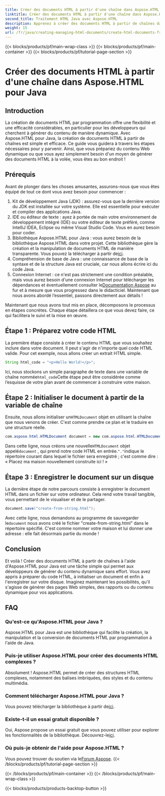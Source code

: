 ```yaml
---
title: Créer des documents HTML à partir d'une chaîne dans Aspose.HTML pour Java
linktitle: Créer des documents HTML à partir d'une chaîne dans Aspose.HTML pour Java
second_title: Traitement HTML Java avec Aspose.HTML
description: Apprenez à créer des documents HTML à partir de chaînes dans Aspose.HTML pour Java avec ce guide étape par étape.
weight: 15
url: /fr/java/creating-managing-html-documents/create-html-documents-from-string/
---
```


{{< blocks/products/pf/main-wrap-class >}}
{{< blocks/products/pf/main-container >}}
{{< blocks/products/pf/tutorial-page-section >}}

# Créer des documents HTML à partir d'une chaîne dans Aspose.HTML pour Java

## Introduction
La création de documents HTML par programmation offre une flexibilité et une efficacité considérables, en particulier pour les développeurs qui cherchent à générer du contenu de manière dynamique. Avec Aspose.HTML pour Java, la création de documents HTML à partir de chaînes est simple et efficace. Ce guide vous guidera à travers les étapes nécessaires pour y parvenir. Ainsi, que vous prépariez du contenu Web dynamique ou que vous ayez simplement besoin d'un moyen de générer des documents HTML à la volée, vous êtes au bon endroit !
## Prérequis
Avant de plonger dans les choses amusantes, assurons-nous que vous êtes équipé de tout ce dont vous avez besoin pour commencer :
1. Kit de développement Java (JDK) : assurez-vous que la dernière version du JDK est installée sur votre système. Elle est essentielle pour exécuter et compiler des applications Java.
2. IDE ou éditeur de texte : ayez à portée de main votre environnement de développement intégré (IDE) ou votre éditeur de texte préféré, comme IntelliJ IDEA, Eclipse ou même Visual Studio Code. Vous en aurez besoin pour coder.
3.  Bibliothèque Aspose.HTML pour Java : vous aurez besoin de la bibliothèque Aspose.HTML dans votre projet. Cette bibliothèque gère la création et la manipulation de documents HTML de manière transparente. Vous pouvez la télécharger à partir de[ici](https://releases.aspose.com/html/java/).
4. Compréhension de base de Java : une connaissance de base de la syntaxe et de la structure Java est cruciale, car nous allons écrire ici du code Java.
5.  Connexion Internet : ce n'est pas strictement une condition préalable, mais vous aurez besoin d'une connexion Internet pour télécharger les dépendances et éventuellement consulter le[Documentation Aspose](https://reference.aspose.com/html/java/) au fur et à mesure que vous progressez dans le didacticiel.
Maintenant que nous avons abordé l’essentiel, passons directement aux détails !

Maintenant que nous avons tout mis en place, décomposons le processus en étapes concrètes. Chaque étape détaillera ce que vous devez faire, ce qui facilitera le suivi et la mise en œuvre.
## Étape 1 : Préparez votre code HTML

La première étape consiste à créer le contenu HTML que vous souhaitez inclure dans votre document. Il peut s'agir de n'importe quel code HTML valide. Pour cet exemple, nous allons créer un extrait HTML simple.
```java
String html_code = "<p>Hello World!</p>";
```
 Ici, nous stockons un simple paragraphe de texte dans une variable de chaîne nommée`html_code`Cette étape peut être considérée comme l’esquisse de votre plan avant de commencer à construire votre maison.
## Étape 2 : Initialiser le document à partir de la variable de chaîne

 Ensuite, nous allons initialiser un`HTMLDocument` objet en utilisant la chaîne que nous venons de créer. C'est comme prendre ce plan et le traduire en une structure réelle.
```java
com.aspose.html.HTMLDocument document = new com.aspose.html.HTMLDocument(html_code, ".");
```
 Dans cette ligne, nous créons une nouvelle`HTMLDocument` objet appelé`document` , qui prend notre code HTML en entrée.`"."`indique le répertoire courant dans lequel le fichier sera enregistré ; c'est comme dire : « Placez ma maison nouvellement construite ici ! »
## Étape 3 : Enregistrer le document sur un disque

La dernière étape de notre parcours consiste à enregistrer le document HTML dans un fichier sur votre ordinateur. Cela rend votre travail tangible, vous permettant de le visualiser et de le partager.
```java
document.save("create-from-string.html");
```
 Avec cette ligne, nous demandons au programme de sauvegarder le`document` nous avons créé le fichier "create-from-string.html" dans le répertoire spécifié. C'est comme nommer votre maison et lui donner une adresse : elle fait désormais partie du monde !
## Conclusion
Et voilà ! Créer des documents HTML à partir de chaînes à l'aide d'Aspose.HTML pour Java est une tâche simple qui permet aux développeurs de générer du contenu dynamique sans effort. Vous avez appris à préparer du code HTML, à initialiser un document et enfin à l'enregistrer sur votre disque. Imaginez maintenant les possibilités, qu'il s'agisse de générer des pages Web simples, des rapports ou du contenu dynamique pour vos applications.
## FAQ
### Qu'est-ce qu'Aspose.HTML pour Java ?
Aspose.HTML pour Java est une bibliothèque qui facilite la création, la manipulation et la conversion de documents HTML par programmation à l'aide de Java.
### Puis-je utiliser Aspose.HTML pour créer des documents HTML complexes ?
Absolument ! Aspose.HTML permet de créer des structures HTML complexes, notamment des balises imbriquées, des styles et du contenu multimédia.
### Comment télécharger Aspose.HTML pour Java ?
 Vous pouvez télécharger la bibliothèque à partir de[ici](https://releases.aspose.com/html/java/).
### Existe-t-il un essai gratuit disponible ?
 Oui, Aspose propose un essai gratuit que vous pouvez utiliser pour explorer les fonctionnalités de la bibliothèque. Découvrez-le[ici](https://releases.aspose.com/).
### Où puis-je obtenir de l'aide pour Aspose.HTML ?
 Vous pouvez trouver du soutien via le[Forum Aspose](https://forum.aspose.com/c/html/29).
{{< /blocks/products/pf/tutorial-page-section >}}

{{< /blocks/products/pf/main-container >}}
{{< /blocks/products/pf/main-wrap-class >}}

{{< blocks/products/products-backtop-button >}}
